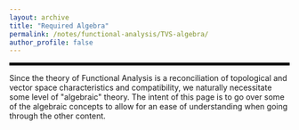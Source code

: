 ```yaml
---
layout: archive
title: "Required Algebra"
permalink: /notes/functional-analysis/TVS-algebra/
author_profile: false
--- 
```

<hr style="border: 2px solid black;">
Since the theory of Functional Analysis is a reconciliation of topological and vector space characteristics and compatibility, we
naturally necessitate some level of "algebraic" theory. The intent of this page is to go over some of the algebraic concepts to 
allow for an ease of understanding when going through the other content.
